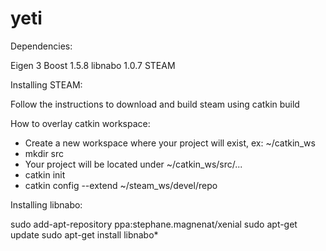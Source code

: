 # yeti

Dependencies:

Eigen 3
Boost 1.5.8
libnabo 1.0.7
STEAM

Installing STEAM:

Follow the instructions to download and build steam using catkin build

How to overlay catkin workspace:
- Create a new workspace where your project will exist, ex: ~/catkin_ws
- mkdir src
- Your project will be located under ~/catkin_ws/src/...
- catkin init
- catkin config --extend ~/steam_ws/devel/repo

Installing libnabo:

sudo add-apt-repository ppa:stephane.magnenat/xenial
sudo apt-get update
sudo apt-get install libnabo*
